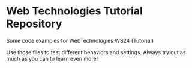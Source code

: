 # Web Technologies Tutorial Repository
Some code examples for WebTechnologies WS24 (Tutorial)

Use those files to test different behaviors and settings. Always try out as much as you can to learn even more!